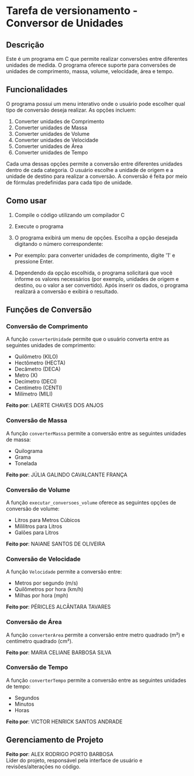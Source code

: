 # Tarefa de versionamento - Conversor de Unidades

## Descrição
Este é um programa em C que permite realizar conversões entre diferentes unidades de medida. O programa oferece suporte para conversões de unidades de comprimento, massa, volume, velocidade, área e tempo.

## Funcionalidades
O programa possui um menu interativo onde o usuário pode escolher qual tipo de conversão deseja realizar. As opções incluem:

1. Converter unidades de Comprimento
2. Converter unidades de Massa
3. Converter unidades de Volume
4. Converter unidades de Velocidade
5. Converter unidades de Área
6. Converter unidades de Tempo

Cada uma dessas opções permite a conversão entre diferentes unidades dentro de cada categoria. O usuário escolhe a unidade de origem e a unidade de destino para realizar a conversão. A conversão é feita por meio de fórmulas predefinidas para cada tipo de unidade.

## Como usar

1. Compile o código utilizando um compilador C

2. Execute o programa

3. O programa exibirá um menu de opções. Escolha a opção desejada digitando o número correspondente:
- Por exemplo: para converter unidades de comprimento, digite '1' e pressione Enter.

4. Dependendo da opção escolhida, o programa solicitará que você informe os valores necessários (por exemplo, unidades de origem e destino, ou o valor a ser convertido). Após inserir os dados, o programa realizará a conversão e exibirá o resultado.

## Funções de Conversão

### Conversão de Comprimento
A função `converterUnidade` permite que o usuário converta entre as seguintes unidades de comprimento:
- Quilômetro (KILO)
- Hectômetro (HECTA)
- Decâmetro (DECA)
- Metro (X)
- Decímetro (DECI)
- Centímetro (CENTI)
- Milímetro (MILI)

**Feito por**: LAERTE CHAVES DOS ANJOS

### Conversão de Massa
A função `converterMassa` permite a conversão entre as seguintes unidades de massa:
- Quilograma
- Grama
- Tonelada

**Feito por**: JÚLIA GALINDO CAVALCANTE FRANÇA

### Conversão de Volume
A função `executar_conversoes_volume` oferece as seguintes opções de conversão de volume:
- Litros para Metros Cúbicos
- Mililitros para Litros
- Galões para Litros

**Feito por**: NAIANE SANTOS DE OLIVEIRA

### Conversão de Velocidade
A função `Velocidade` permite a conversão entre:
- Metros por segundo (m/s)
- Quilômetros por hora (km/h)
- Milhas por hora (mph)

**Feito por**: PÉRICLES ALCÂNTARA TAVARES

### Conversão de Área
A função `converterArea` permite a conversão entre metro quadrado (m²) e centímetro quadrado (cm²).

**Feito por**: MARIA CELIANE BARBOSA SILVA

### Conversão de Tempo
A função `converterTempo` permite a conversão entre as seguintes unidades de tempo:
- Segundos
- Minutos
- Horas

**Feito por**: VICTOR HENRICK SANTOS ANDRADE


## Gerenciamento de Projeto

**Feito por**: ALEX RODRIGO PORTO BARBOSA  
Líder do projeto, responsável pela interface de usuário e revisões/alterações no código.

